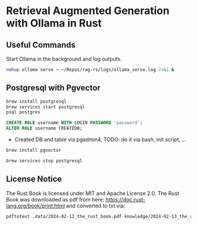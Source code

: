 # Retrieval Augmented Generation with Ollama in Rust

## Useful Commands

Start Ollama in the background and log outputs.

```bash
nohup ollama serve > ~/Repos/rag-rs/logs/ollama_serve.log 2>&1 &
```

## Postgresql with Pgvector

```bash
brew install postgresql
brew services start postgresql
psql postgres
```

```sql
CREATE ROLE username WITH LOGIN PASSWORD 'password';
ALTER ROLE username CREATEDB;
```

- Created DB and table via pgadmin4, TODO: do it via bash, init script, ...

```bash
brew install pgvector
```

```bash
brew services stop postgresql
```

## License Notice

The Rust Book is licensed under MIT and Apache License 2.0. The Rust Book was
downloaded as pdf from here: https://doc.rust-lang.org/book/print.html and
converted to txt via:

```bash
pdftotext .data/2024-02-13_the_rust_book.pdf knowledge/2024-02-13_the_rust_book.txt
```
